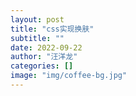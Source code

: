 ```yaml
---
layout: post
title: "css实现换肤"
subtitle: ""
date: 2022-09-22
author: "汪洋龙"
categories: []
image: "img/coffee-bg.jpg"
---
```


